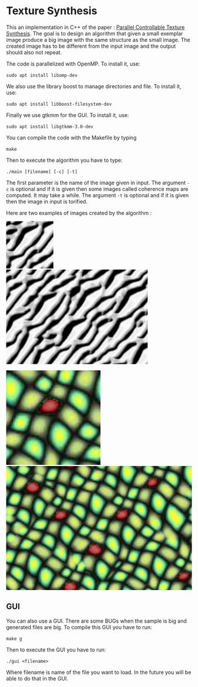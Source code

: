 # Texture Synthesis

This an implementation in C++ of the paper : [Parallel Controllable Texture Synthesis](http://hhoppe.com/paratexsyn.pdf).
The goal is to design an algorithm that given a small exemplar image produce a big image with the same structure as the small image.
The created image has to be different from the input image and the output should also not repeat.

The code is parallelized with OpenMP. To install it, use:
```
sudo apt install libomp-dev
```
We also use the library boost to manage directories and file. To install it, use:
```
sudo apt install libboost-filesystem-dev
```
Finally we use gtkmm for the GUI. To install it, use:
```
sudo apt install libgtkmm-3.0-dev 
```

You can compile the code with the Makefile by typing
```
make
```

Then to execute the algorithm you have to type:
```
./main [filename] [-c] [-t]
```
The first parameter is the name of the image given in input.
The argument `-c` is optional and if it is given then some images called coherence maps are computed. It may take a while. The argument `-t` is optional and if it is given then the image in input is torified.

Here are two examples of images created by the algorithm :  

![example1](ims/2.png) ![result1](ims/2/res.png)

![example1](ims/1.png) ![result1](ims/1/res.png)

## GUI

You can also use a GUI. There are some BUGs when the sample is big and generated files are big. To compile this GUI you have to run:
```
make g
```
Then to execute the GUI you have to run:
```
./gui <filename>
```
Where filename is name of the file you want to load. In the future you will be able to do that in the GUI.